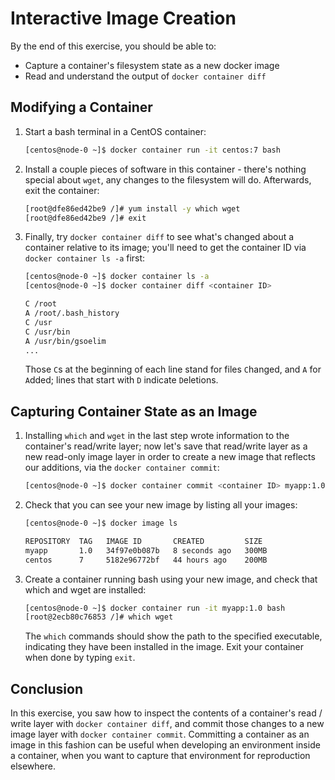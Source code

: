 # Interactive Image Creation

By the end of this exercise, you should be able to:

 - Capture a container's filesystem state as a new docker image
 - Read and understand the output of `docker container diff`

## Modifying a Container

1.  Start a bash terminal in a CentOS container:

    ```bash
    [centos@node-0 ~]$ docker container run -it centos:7 bash
    ```

2.  Install a couple pieces of software in this container - there's nothing special about `wget`, any changes to the filesystem will do. Afterwards, exit the container:

    ```bash
    [root@dfe86ed42be9 /]# yum install -y which wget
    [root@dfe86ed42be9 /]# exit
    ```

3.  Finally, try `docker container diff` to see what's changed about a container relative to its image; you'll need to get the container ID via `docker container ls -a` first:

    ```bash
    [centos@node-0 ~]$ docker container ls -a
    [centos@node-0 ~]$ docker container diff <container ID>

    C /root
    A /root/.bash_history
    C /usr
    C /usr/bin
    A /usr/bin/gsoelim
    ...
    ```

    Those `C`s at the beginning of each line stand for files `C`hanged, and `A` for `A`dded; lines that start with `D` indicate `D`eletions.

## Capturing Container State as an Image

1.  Installing `which` and `wget` in the last step wrote information to the container's read/write layer; now let's save that read/write layer as a new read-only image layer in order to create a new image that reflects our additions, via the `docker container commit`:

    ```bash
    [centos@node-0 ~]$ docker container commit <container ID> myapp:1.0
    ```

2.  Check that you can see your new image by listing all your images:

    ```bash
    [centos@node-0 ~]$ docker image ls

    REPOSITORY  TAG   IMAGE ID       CREATED         SIZE
    myapp       1.0   34f97e0b087b   8 seconds ago   300MB
    centos      7     5182e96772bf   44 hours ago    200MB
    ```

3.  Create a container running bash using your new image, and check that which and wget are installed:

    ```bash
    [centos@node-0 ~]$ docker container run -it myapp:1.0 bash
    [root@2ecb80c76853 /]# which wget
    ```

    The `which` commands should show the path to the specified executable, indicating they have been installed in the image. Exit your container when done by typing `exit`.

## Conclusion

In this exercise, you saw how to inspect the contents of a container's read / write layer with `docker container diff`, and commit those changes to a new image layer with `docker container commit`. Committing a container as an image in this fashion can be useful when developing an environment inside a container, when you want to capture that environment for reproduction elsewhere.
